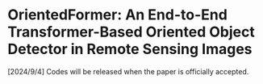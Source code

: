 # OrientedFormer: An End-to-End Transformer-Based Oriented Object Detector in Remote Sensing Images



[2024/9/4] Codes will be released when the paper is officially accepted.


